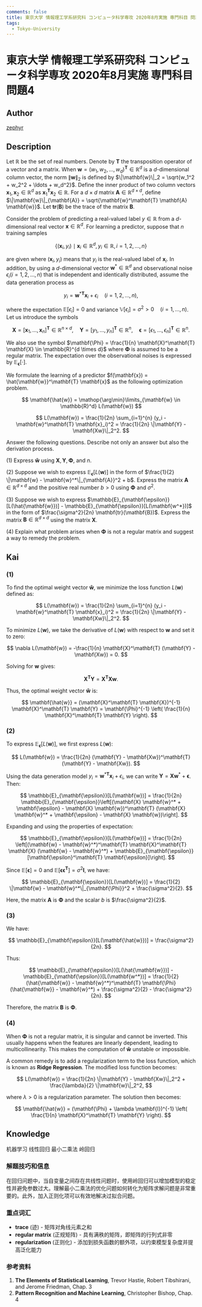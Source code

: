 ```yaml
---
comments: false
title: 東京大学 情報理工学系研究科 コンピュータ科学専攻 2020年8月実施 専門科目 問題4
tags:
  - Tokyo-University
---
```

# 東京大学 情報理工学系研究科 コンピュータ科学専攻 2020年8月実施 専門科目 問題4

## **Author**
[zephyr](https://inshi-notes.zephyr-zdz.space/)

## **Description**
Let $\mathbb{R}$ be the set of real numbers. Denote by $\mathbf{T}$ the transposition operator of a vector and a matrix. When $\mathbf{w} = (w_1, w_2, \ldots, w_d)^\mathbf{T} \in \mathbb{R}^d$ is a $d$-dimensional column vector, the norm $\|\mathbf{w}\|_2$ is defined by $\|\mathbf{w}\|_2 = \sqrt{w_1^2 + w_2^2 + \ldots + w_d^2}$. Define the inner product of two column vectors $\mathbf{x}_1, \mathbf{x}_2 \in \mathbb{R}^d$ as $\mathbf{x}_1^\mathbf{T} \mathbf{x}_2 \in \mathbb{R}$. For a $d \times d$ matrix $\mathbf{A} \in \mathbb{R}^{d \times d}$, define $\|\mathbf{w}\|_{\mathbf{A}} = \sqrt{\mathbf{w}^\mathbf{T} \mathbf{A} \mathbf{w}}$. Let $\mathbf{tr}(\mathbf{B})$ be the trace of the matrix $\mathbf{B}$.

Consider the problem of predicting a real-valued label $y \in \mathbb{R}$ from a $d$-dimensional real vector $\mathbf{x} \in \mathbb{R}^d$. For learning a predictor, suppose that $n$ training samples

$$
\{(\mathbf{x}_i, y_i) \mid \mathbf{x}_i \in \mathbb{R}^d, y_i \in \mathbb{R}, i = 1, 2, \ldots, n\}
$$

are given where $(\mathbf{x}_i, y_i)$ means that $y_i$ is the real-valued label of $\mathbf{x}_i$. In addition, by using a $d$-dimensional vector $\mathbf{w}^* \in \mathbb{R}^d$ and observational noise $\epsilon_i (i = 1, 2, \ldots, n)$ that is independent and identically distributed, assume the data generation process as

$$
y_i = \mathbf{w}^{*\mathbf{T}} \mathbf{x}_i + \epsilon_i \quad (i = 1, 2, \ldots, n),
$$

where the expectation $\mathbb{E}[\epsilon_i] = 0$ and variance $\mathbb{V}[\epsilon_i] = \sigma^2 > 0 \quad (i = 1, \ldots, n)$. Let us introduce the symbols

$$
\mathbf{X} = [\mathbf{x}_1, \ldots, \mathbf{x}_n]^\mathbf{T} \in \mathbb{R}^{n \times d}, \quad \mathbf{Y} = [y_1, \ldots, y_n]^\mathbf{T} \in \mathbb{R}^n, \quad \mathbf{\epsilon} = [\epsilon_1, \ldots, \epsilon_n]^\mathbf{T} \in \mathbb{R}^n.
$$

We also use the symbol $\mathbf{\Phi} = \frac{1}{n} \mathbf{X}^\mathbf{T} \mathbf{X} \in \mathbb{R}^{d \times d}$ where $\mathbf{\Phi}$ is assumed to be a regular matrix. The expectation over the observational noises is expressed by $\mathbb{E}_{\mathbf{\epsilon}}[\cdot]$.

We formulate the learning of a predictor $f(\mathbf{x}) = \hat{\mathbf{w}}^\mathbf{T} \mathbf{x}$ as the following optimization problem.

$$
\mathbf{\hat{w}} = \mathop{\arg\min}\limits_{\mathbf{w} \in \mathbb{R}^d} L(\mathbf{w})
$$

$$
L(\mathbf{w}) = \frac{1}{2n} \sum_{i=1}^{n} (y_i - \mathbf{w}^\mathbf{T} \mathbf{x}_i)^2 = \frac{1}{2n} \|\mathbf{Y} - \mathbf{Xw}\|_2^2.
$$

Answer the following questions. Describe not only an answer but also the derivation process.

(1) Express $\mathbf{\hat{w}}$ using $\mathbf{X}, \mathbf{Y}, \mathbf{\Phi}$, and $n$.

(2) Suppose we wish to express $\mathbb{E}_{\mathbf{\epsilon}}[L(\mathbf{w})]$ in the form of $\frac{1}{2} \|\mathbf{w} - \mathbf{w}^*\|_{\mathbf{A}}^2 + b$. Express the matrix $\mathbf{A} \in \mathbb{R}^{d \times d}$ and the positive real number $b > 0$ using $\mathbf{\Phi}$ and $\sigma^2$.

(3) Suppose we wish to express $\mathbb{E}_{\mathbf{\epsilon}}[L(\hat{\mathbf{w}})] - \mathbb{E}_{\mathbf{\epsilon}}[L(\mathbf{w^*})]$ in the form of $\frac{\sigma^2}{2n} \mathbf{tr}(\mathbf{B})$. Express the matrix $\mathbf{B} \in \mathbb{R}^{d \times d}$ using the matrix $\mathbf{X}$.

(4) Explain what problem arises when $\mathbf{\Phi}$ is not a regular matrix and suggest a way to remedy the problem.

## **Kai**
### (1)

To find the optimal weight vector $\mathbf{\hat{w}}$, we minimize the loss function $L(\mathbf{w})$ defined as:

$$
L(\mathbf{w}) = \frac{1}{2n} \sum_{i=1}^{n} (y_i - \mathbf{w}^\mathbf{T} \mathbf{x}_i)^2 = \frac{1}{2n} \|\mathbf{Y} - \mathbf{Xw}\|_2^2.
$$

To minimize $L(\mathbf{w})$, we take the derivative of $L(\mathbf{w})$ with respect to $\mathbf{w}$ and set it to zero:

$$
\nabla L(\mathbf{w}) = -\frac{1}{n} \mathbf{X}^\mathbf{T} (\mathbf{Y} - \mathbf{Xw}) = 0.
$$

Solving for $\mathbf{w}$ gives:

$$
\mathbf{X}^\mathbf{T} \mathbf{Y} = \mathbf{X}^\mathbf{T} \mathbf{X} \mathbf{w}.
$$

Thus, the optimal weight vector $\mathbf{\hat{w}}$ is:

$$
\mathbf{\hat{w}} = (\mathbf{X}^\mathbf{T} \mathbf{X})^{-1} \mathbf{X}^\mathbf{T} \mathbf{Y} = \mathbf{\Phi}^{-1} \left( \frac{1}{n} \mathbf{X}^\mathbf{T} \mathbf{Y} \right).
$$

### (2)

To express $\mathbb{E}_{\mathbf{\epsilon}}[L(\mathbf{w})]$, we first express $L(\mathbf{w})$:

$$
L(\mathbf{w}) = \frac{1}{2n} (\mathbf{Y} - \mathbf{Xw})^\mathbf{T} (\mathbf{Y} - \mathbf{Xw}).
$$

Using the data generation model $y_i = \mathbf{w}^{*\mathbf{T}} \mathbf{x}_i + \epsilon_i$, we can write $\mathbf{Y} = \mathbf{X} \mathbf{w}^* + \mathbf{\epsilon}$. Then:

$$
\mathbb{E}_{\mathbf{\epsilon}}[L(\mathbf{w})] = \frac{1}{2n} \mathbb{E}_{\mathbf{\epsilon}}\left[(\mathbf{X} \mathbf{w}^* + \mathbf{\epsilon} - \mathbf{X} \mathbf{w})^\mathbf{T} (\mathbf{X} \mathbf{w}^* + \mathbf{\epsilon} - \mathbf{X} \mathbf{w})\right].
$$

Expanding and using the properties of expectation:

$$
\mathbb{E}_{\mathbf{\epsilon}}[L(\mathbf{w})] = \frac{1}{2n} \left[(\mathbf{w} - \mathbf{w}^*)^\mathbf{T} \mathbf{X}^\mathbf{T} \mathbf{X} (\mathbf{w} - \mathbf{w}^*) + \mathbb{E}_{\mathbf{\epsilon}}[\mathbf{\epsilon}^\mathbf{T} \mathbf{\epsilon}]\right].
$$

Since $\mathbb{E}[\mathbf{\epsilon}] = 0$ and $\mathbb{E}[\mathbf{\epsilon}\mathbf{\epsilon}^\mathbf{T}] = \sigma^2 \mathbf{I}$, we have:

$$
\mathbb{E}_{\mathbf{\epsilon}}[L(\mathbf{w})] = \frac{1}{2} \|\mathbf{w} - \mathbf{w}^*\|_{\mathbf{\Phi}}^2 + \frac{\sigma^2}{2}.
$$

Here, the matrix $\mathbf{A}$ is $\mathbf{\Phi}$ and the scalar $b$ is $\frac{\sigma^2}{2}$.

### (3)

We have:

$$
\mathbb{E}_{\mathbf{\epsilon}}[L(\mathbf{\hat{w}})] = \frac{\sigma^2}{2n}.
$$

Thus:

$$
\mathbb{E}_{\mathbf{\epsilon}}[L(\hat{\mathbf{w}})] - \mathbb{E}_{\mathbf{\epsilon}}[L(\mathbf{w^*})] = \frac{1}{2} (\hat{\mathbf{w}} - \mathbf{w}^*)^\mathbf{T} \mathbf{\Phi} (\hat{\mathbf{w}} - \mathbf{w}^*) + \frac{\sigma^2}{2} - \frac{\sigma^2}{2n}.
$$

Therefore, the matrix $\mathbf{B}$ is $\mathbf{\Phi}$.

### (4)

When $\mathbf{\Phi}$ is not a regular matrix, it is singular and cannot be inverted. This usually happens when the features are linearly dependent, leading to multicollinearity. This makes the computation of $\mathbf{\hat{w}}$ unstable or impossible.

A common remedy is to add a regularization term to the loss function, which is known as **Ridge Regression**. The modified loss function becomes:

$$
L(\mathbf{w}) = \frac{1}{2n} \|\mathbf{Y} - \mathbf{Xw}\|_2^2 + \frac{\lambda}{2} \|\mathbf{w}\|_2^2,
$$

where $\lambda > 0$ is a regularization parameter. The solution then becomes:

$$
\mathbf{\hat{w}} = (\mathbf{\Phi} + \lambda \mathbf{I})^{-1} \left( \frac{1}{n} \mathbf{X}^\mathbf{T} \mathbf{Y} \right).
$$

## **Knowledge**

机器学习 线性回归 最小二乘法 岭回归

### 解题技巧和信息

在回归问题中，当自变量之间存在共线性问题时，使用岭回归可以增加模型的稳定性并避免参数过大。理解最小二乘法的优化问题如何转化为矩阵求解问题是非常重要的。此外，加入正则化项可以有效地解决过拟合问题。

### 重点词汇

- **trace** (迹) - 矩阵对角线元素之和
- **regular matrix** (正规矩阵) - 具有满秩的矩阵，即矩阵的行列式非零
- **regularization** (正则化) - 添加到损失函数的额外项，以约束模型复杂度并提高泛化能力

### 参考资料

1. **The Elements of Statistical Learning**, Trevor Hastie, Robert Tibshirani, and Jerome Friedman, Chap. 3
2. **Pattern Recognition and Machine Learning**, Christopher Bishop, Chap. 4
